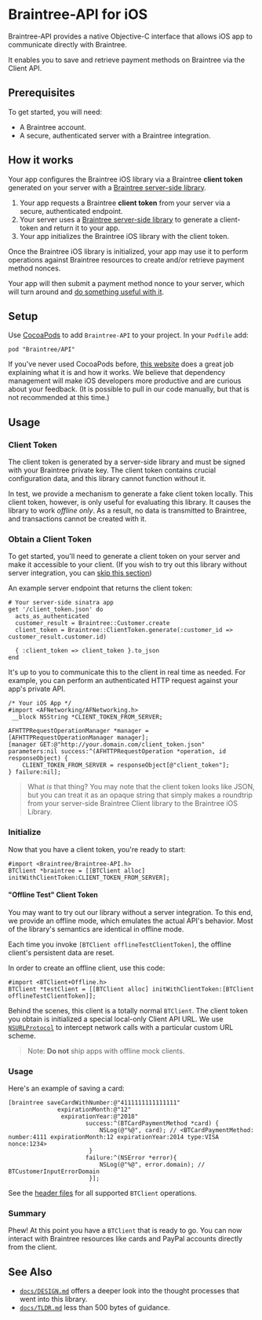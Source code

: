 # Braintree-API for iOS

Braintree-API provides a native Objective-C interface that allows iOS app to communicate directly with Braintree.

It enables you to save and retrieve payment methods on Braintree via the Client API.

## Prerequisites

To get started, you will need:

* A Braintree account.
* A secure, authenticated server with a Braintree integration.


## How it works

Your app configures the Braintree iOS library via a Braintree **client token** generated on your server with a [Braintree server-side library](https://github.com/braintree/client-sdk-docs/blob/master/SERVER_DOCS.md).

1. Your app requests a Braintree **client token** from your server via a secure, authenticated endpoint.
2. Your server uses a [Braintree server-side library](https://github.com/braintree/client-sdk-docs/blob/master/SERVER_DOCS.md#creating-a-client-token) to generate a client-token and return it to your app.
3. Your app initializes the Braintree iOS library with the client token.

Once the Braintree iOS library is initialized, your app may use it to perform operations against Braintree resources to create and/or retrieve payment method nonces.

Your app will then submit a payment method nonce to your server, which will turn around and [do something useful with it](https://github.com/braintree/client-sdk-docs/blob/develop/SERVER_DOCS.md#using-a-payment-method-nonce).


## Setup

Use [CocoaPods](http://cocoapods.org/) to add `Braintree-API` to your project. In your `Podfile` add:

```
pod "Braintree/API"
```

If you've never used CocoaPods before, [this website](http://guides.cocoapods.org/using/getting-started.html) does a great job explaining what it is and how it works. We believe that dependency management will make iOS developers more productive and are curious about your feedback. (It is possible to pull in our code manually, but that is not recommended at this time.)


## Usage

### Client Token

The client token is generated by a server-side library and must be signed with your Braintree private key. The client token contains crucial configuration data, and this library cannot function without it. 

In test, we provide a mechanism to generate a fake client token locally. This client token, however, is only useful for evaluating this library. It causes the library to work *offline only*. As a result, no data is transmitted to Braintree, and transactions cannot be created with it.

### Obtain a Client Token

To get started, you'll need to generate a client token on your server and make it accessible to your client. 
(If you wish to try out this library without server integration, you can [skip this section](#offline-test-client-token))

An example server endpoint that returns the client token:

```
# Your server-side sinatra app
get '/client_token.json' do
  acts_as_authenticated
  customer_result = Braintree::Customer.create
  client_token = Braintree::ClientToken.generate(:customer_id => customer_result.customer.id)

  { :client_token => client_token }.to_json
end
```

It's up to you to communicate this to the client in real time as needed. For example, you can perform an authenticated HTTP request against your app's private API.

```
/* Your iOS App */
#import <AFNetworking/AFNetworking.h>
 __block NSString *CLIENT_TOKEN_FROM_SERVER;

AFHTTPRequestOperationManager *manager = [AFHTTPRequestOperationManager manager];
[manager GET:@"http://your.domain.com/client_token.json" parameters:nil success:^(AFHTTPRequestOperation *operation, id responseObject) {
    CLIENT_TOKEN_FROM_SERVER = responseObject[@"client_token"];
} failure:nil];
```

> What *is* that thing? You may note that the client token looks like JSON, but you can treat it as an opaque string that simply makes a roundtrip from your server-side Braintree Client library to the Braintree iOS Library.


### Initialize

Now that you have a client token, you're ready to start:

```
#import <Braintree/Braintree-API.h>
BTClient *braintree = [[BTClient alloc] initWithClientToken:CLIENT_TOKEN_FROM_SERVER];
```

#### "Offline Test" Client Token

You may want to try out our library without a server integration. To this end, we provide an offline mode, which emulates the actual API's behavior. Most of the library's semantics are identical in offline mode.

Each time you invoke `[BTClient offlineTestClientToken]`, the offline client's persistent data are reset.

In order to create an offline client, use this code:

```
#import <BTClient+Offline.h>
BTClient *testClient = [[BTClient alloc] initWithClientToken:[BTClient offlineTestClientToken]];
```

Behind the scenes, this client is a totally normal `BTClient`. The client token you obtain is initialized a special local-only Client API URL. We use [`NSURLProtocol`](http://nshipster.com/nsurlprotocol/) to intercept network calls with a particular custom URL scheme.

> Note: **Do not** ship apps with offline mock clients.


### Usage

Here's an example of saving a card:

```
[braintree saveCardWithNumber:@"4111111111111111"
              expirationMonth:@"12"
               expirationYear:@"2018"
                      success:^(BTCardPaymentMethod *card) {
                          NSLog(@"%@", card); // <BTCardPaymentMethod: number:4111 expirationMonth:12 expirationYear:2014 type:VISA nonce:1234>
                       }
                      failure:^(NSError *error){
                          NSLog(@"%@", error.domain); // BTCustomerInputErrorDomain
                       }];

```

See the [header files](./Braintree-API/Public/) for all supported `BTClient` operations.


### Summary

Phew! At this point you have a `BTClient` that is ready to go. You can now interact with Braintree resources like cards and PayPal accounts directly from the client.


## See Also

* [`docs/DESIGN.md`](./docs/DESIGN.md) offers a deeper look into the thought processes that went into this library.
* [`docs/TLDR.md`](./docs/TLDR.md) less than 500 bytes of guidance.

